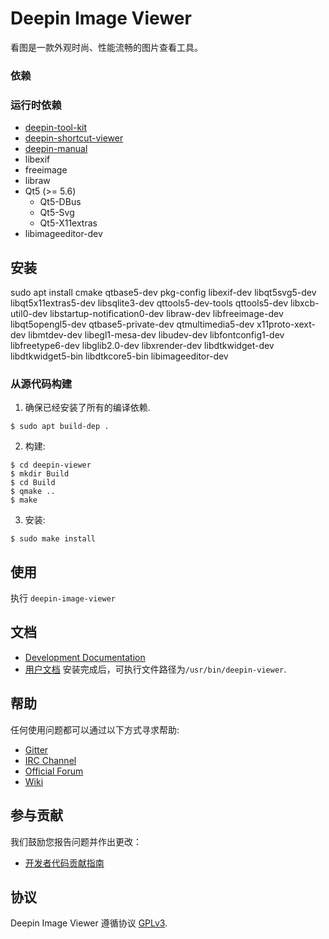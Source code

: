 # Deepin Image Viewer

看图是一款外观时尚、性能流畅的图片查看工具。

### 依赖

### 运行时依赖

* [deepin-tool-kit](https://github.com/linuxdeepin/deepin-tool-kit)
* [deepin-shortcut-viewer](https://github.com/linuxdeepin/deepin-shortcut-viewer)
* [deepin-manual](https://github.com/linuxdeepin/deepin-manual)
* libexif
* freeimage
* libraw
* Qt5 (>= 5.6)
  * Qt5-DBus
  * Qt5-Svg
  * Qt5-X11extras
* libimageeditor-dev

## 安装

sudo apt install cmake qtbase5-dev pkg-config libexif-dev libqt5svg5-dev libqt5x11extras5-dev libsqlite3-dev qttools5-dev-tools qttools5-dev libxcb-util0-dev libstartup-notification0-dev libraw-dev libfreeimage-dev libqt5opengl5-dev qtbase5-private-dev qtmultimedia5-dev x11proto-xext-dev libmtdev-dev libegl1-mesa-dev libudev-dev libfontconfig1-dev libfreetype6-dev libglib2.0-dev libxrender-dev libdtkwidget-dev libdtkwidget5-bin libdtkcore5-bin libimageeditor-dev

### 从源代码构建

1. 确保已经安装了所有的编译依赖.
```
$ sudo apt build-dep .
```

2. 构建:
```
$ cd deepin-viewer
$ mkdir Build
$ cd Build
$ qmake ..
$ make
```

3. 安装:
```
$ sudo make install
```
## 使用

执行 `deepin-image-viewer`

## 文档

 - [Development Documentation](https://linuxdeepin.github.io/deepin-image-viewer/)
 - [用户文档](https://wikidev.uniontech.com/index.php?title=%E7%9C%8B%E5%9B%BE)
安装完成后，可执行文件路径为`/usr/bin/deepin-viewer`.

## 帮助

任何使用问题都可以通过以下方式寻求帮助:
* [Gitter](https://gitter.im/orgs/linuxdeepin/rooms)
* [IRC Channel](https://webchat.freenode.net/?channels=deepin)
* [Official Forum](https://bbs.deepin.org/)
* [Wiki](https://wiki.deepin.org/)

## 参与贡献

我们鼓励您报告问题并作出更改：

* [开发者代码贡献指南](https://github.com/linuxdeepin/developer-center/wiki/Contribution-Guidelines-for-Developers) 

## 协议

Deepin Image Viewer 遵循协议 [GPLv3](LICENSE).
